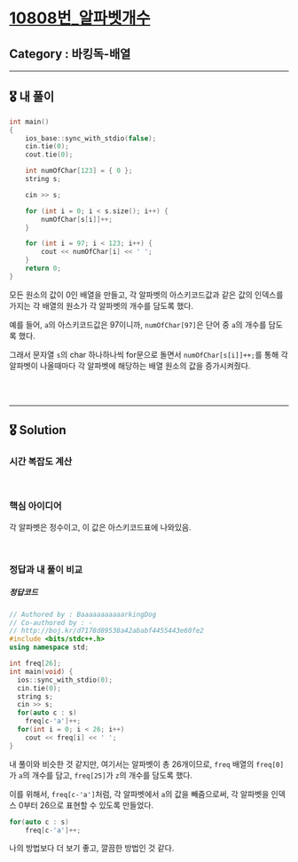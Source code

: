 # [10808번_알파벳개수](https://www.acmicpc.net/problem/10808)

##  Category : 바킹독-배열

-----

## 🎖 내 풀이

```c++
int main()
{
	ios_base::sync_with_stdio(false);
	cin.tie(0);
	cout.tie(0);

	int numOfChar[123] = { 0 };
	string s;

	cin >> s;

	for (int i = 0; i < s.size(); i++) {
		numOfChar[s[i]]++;
	}

	for (int i = 97; i < 123; i++) {
		cout << numOfChar[i] << ' ';
	}
	return 0;
}
```

모든 원소의 값이 0인 배열을 만들고, 각 알파벳의 아스키코드값과 같은 값의 인덱스를 가지는 각 배열의 원소가 각 알파벳의 개수를 담도록 했다.

예를 들어, `a`의 아스키코드값은 97이니까, `numOfChar[97]`은 단어 중 `a`의 개수를 담도록 했다.

그래서 문자열 `s`의 char 하나하나씩 for문으로 돌면서 `numOfChar[s[i]]++;`를 통해 각 알파벳이 나올때마다 각 알파벳에 해당하는 배열 원소의 값을 증가시켜줬다.  

<br>

<br>

-------

## 🎖 Solution

### 시간 복잡도 계산 

<br>

### 핵심 아이디어

각 알파벳은 정수이고, 이 값은 아스키코드표에 나와있음.

<br>

### 정답과 내 풀이 비교

##### 정답코드

```c++
// Authored by : BaaaaaaaaaaarkingDog
// Co-authored by : -
// http://boj.kr/d7178d89538a42ababf4455443e60fe2
#include <bits/stdc++.h>
using namespace std;

int freq[26];
int main(void) {
  ios::sync_with_stdio(0);
  cin.tie(0);
  string s;
  cin >> s;
  for(auto c : s)
    freq[c-'a']++;
  for(int i = 0; i < 26; i++)
    cout << freq[i] << ' ';
}
```

내 풀이와 비슷한 것 같지만, 여기서는 알파벳이 총 26개이므로, `freq` 배열의 `freq[0]`가 `a`의 개수를 담고, `freq[25]`가 `z`의 개수를 담도록 했다. 

이를 위해서, `freq[c-'a']`처럼, 각 알파벳에서 `a`의 값을 빼줌으로써, 각 알파벳을 인덱스 0부터 26으로 표현할 수 있도록 만들었다. 

```c++
for(auto c : s)
    freq[c-'a']++;
```

나의 방법보다 더 보기 좋고, 깔끔한 방법인 것 같다.


